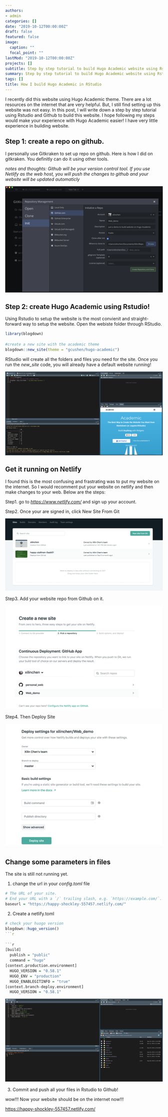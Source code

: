 ```yaml
---
authors:
- admin
categories: []
date: "2019-10-12T00:00:00Z"
draft: false
featured: false
image:
  caption: ""
  focal_point: ""
lastMod: "2019-10-12T00:00:00Z"
projects: []
subtitle: Step by step tutorial to build Hugo Academic website using Rstudio
summary: Step by step tutorial to build Hugo Academic website using Rstudio
tags: []
title: How I build Hugo Academic in RStudio
---
```


I recently did this website using Hugo Academic theme. There are a lot resources on the internet that are very helpful. But, I still find setting up this website was not easy. In this post, I will write down a step by step tutorial using Rstudio and Github to build this website. I hope following my steps would make your experience with Hugo Academic easier! I have very little experience in building website. 


## Step 1: create a repo on github.

I personally use Gitkraken to set up repo on github. Here is how I did on gitkraken. You definitly can do it using other tools.

*notes and thoughts: Github will be your version control tool. If you use Netlify as the web host, you will push the changes to github and your website will be updated automaticly*

![create repo and clone](./repo_github.png)

## Step 2: create Hugo Academic using Rstudio!

Using Rstudio to setup the website is the most convienit and straight-forward way to setup the website. Open the webiste folder through RStudio.

```r
library(blogdown)

#create a new site with the academic theme
blogdown::new_site(theme = "gcushen/hugo-academic")
```

RStudio will create all the folders and files you need for the site. Once you run the *new_site* code, you will already have a default website running!


![](./default_web.png)

## Get it running on Netlify

I found this is the most confusing and frastrating was to put my website on the internet. So I would recomment put your website on netlify and then make changes to your web. Below are the steps:

Step1. go to *https://www.netlify.com/* and sign up your account.

Step2. Once your are signed in, click New Site From Git

![](./build_new_web.png)

Step3. Add your website repo from Github on it. 

![](./net2.png)

Step4. Then Deploy Site

![](./deploy.png)


## Change some parameters in files

The site is still not running yet.

1. change the url in your *config.toml* file 

```r
# The URL of your site.
# End your URL with a `/` trailing slash, e.g. `https://example.com/`.
baseurl = "https://happy-shockley-557457.netlify.com/"
```

2. Create a netlify.toml

```r
# check your huogo version
blogdown::hugo_version()
```r

```r
[build]
  publish = "public"
  command = "hugo"
[context.production.environment]
  HUGO_VERSION = "0.58.1"
  HUGO_ENV = "production"
  HUGO_ENABLEGITINFO = "true"
[context.branch-deploy.environment]
  HUGO_VERSION = "0.58.1"
```

![](./netlify.png)

3. Commit and push all your files in Rstudio to Github!

wow!!! Now your website should be on the internet now!!!

https://happy-shockley-557457.netlify.com/





